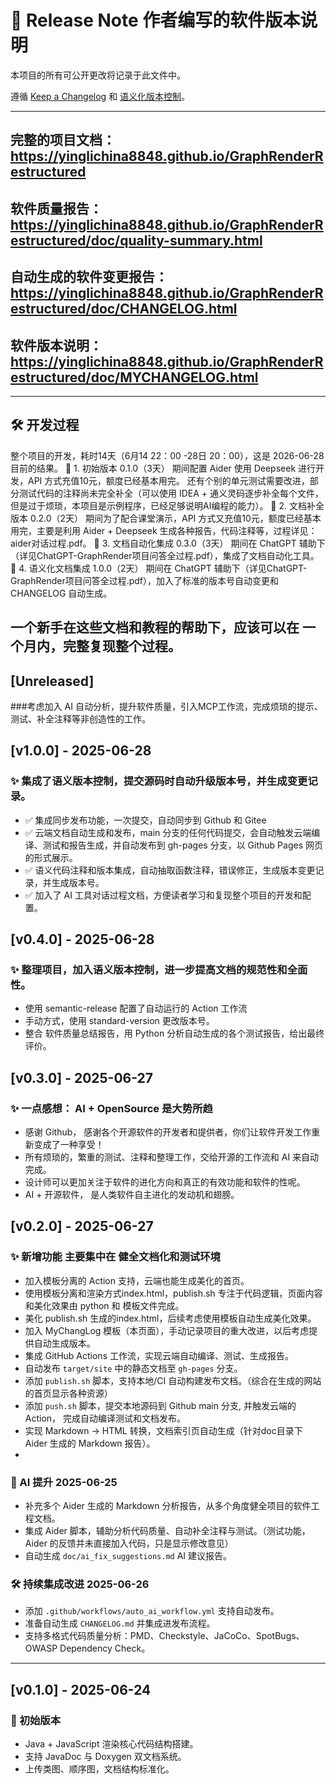 # 📘 Release Note 作者编写的软件版本说明

本项目的所有可公开更改将记录于此文件中。

遵循 [Keep a Changelog](https://keepachangelog.com/zh-CN/1.0.0/) 和 [语义化版本控制](https://semver.org/lang/zh-CN/)。

------------------------------------------------------------------------------------------------

## 完整的项目文档：https://yinglichina8848.github.io/GraphRenderRestructured

## 软件质量报告：https://yinglichina8848.github.io/GraphRenderRestructured/doc/quality-summary.html

## 自动生成的软件变更报告：https://yinglichina8848.github.io/GraphRenderRestructured/doc/CHANGELOG.html

## 软件版本说明：https://yinglichina8848.github.io/GraphRenderRestructured/doc/MYCHANGELOG.html


---

## 🛠 开发过程
整个项目的开发，耗时14天（6月14 22：00 -28日 20：00），这是 2026-06-28 目前的结果。
🎉 1. 初始版本 0.1.0（3天）
期间配置 Aider 使用 Deepseek 进行开发，API 方式充值10元，额度已经基本用完。
还有个别的单元测试需要改进，部分测试代码的注释尚未完全补全（可以使用 IDEA + 通义灵码逐步补全每个文件，但是过于烦琐，本项目是示例程序，已经足够说明AI编程的能力）。
🎉 2. 文档补全版本 0.2.0（2天）
期间为了配合课堂演示，API 方式又充值10元，额度已经基本用完，主要是利用 Aider + Deepseek 生成各种报告，代码注释等，过程详见：aider对话过程.pdf。
🎉 3. 文档自动化集成 0.3.0（3天）
期间在 ChatGPT 辅助下（详见ChatGPT-GraphRender项目问答全过程.pdf），集成了文档自动化工具。
🎉 4. 语义化文档集成 1.0.0（2天）
期间在 ChatGPT 辅助下（详见ChatGPT-GraphRender项目问答全过程.pdf），加入了标准的版本号自动变更和 CHANGELOG 自动生成。

一个新手在这些文档和教程的帮助下，应该可以在 一个月内，完整复现整个过程。
---


## [Unreleased]

###考虑加入 AI 自动分析，提升软件质量，引入MCP工作流，完成烦琐的提示、测试、补全注释等非创造性的工作。


## [v1.0.0] - 2025-06-28
### ✨ 集成了语义版本控制，提交源码时自动升级版本号，并生成变更记录。
- ✅ 集成同步发布功能，一次提交，自动同步到 Github 和 Gitee
- ✅ 云端文档自动生成和发布，main 分支的任何代码提交，会自动触发云端编译、测试和报告生成，并自动发布到 gh-pages 分支，以 Github Pages 网页的形式展示。
- ✅ 语义代码注释和版本集成，自动抽取函数注释，错误修正，生成版本变更记录，并生成版本号。
- ✅ 加入了 AI 工具对话过程文档，方便读者学习和复现整个项目的开发和配置。


## [v0.4.0] - 2025-06-28
### ✨ 整理项目，加入语义版本控制，进一步提高文档的规范性和全面性。
- 使用  semantic-release 配置了自动运行的 Action 工作流
- 手动方式，使用 standard-version 更改版本号。
- 整合 软件质量总结报告，用 Python 分析自动生成的各个测试报告，给出最终评价。

## [v0.3.0] - 2025-06-27
### ✨ 一点感想： AI + OpenSource 是大势所趋
- 感谢 Github， 感谢各个开源软件的开发者和提供者，你们让软件开发工作重新变成了一种享受！
- 所有烦琐的，繁重的测试、注释和整理工作，交给开源的工作流和 AI 来自动完成。
- 设计师可以更加关注于软件的进化方向和真正的有效功能和软件的性呢。
- AI + 开源软件， 是人类软件自主进化的发动机和翅膀。

## [v0.2.0] - 2025-06-27
### ✨ 新增功能 主要集中在 健全文档化和测试环境
- 加入模板分离的 Action 支持，云端也能生成美化的首页。
- 使用模板分离和渲染方式index.html，publish.sh 专注于代码逻辑，页面内容和美化效果由 python 和 模板文件完成。
- 美化 publish.sh 生成的index.html，后续考虑使用模板自动生成美化效果。 
- 加入 MyChangLog 模板（本页面），手动记录项目的重大改进，以后考虑提供自动生成版本。
- 集成 GitHub Actions 工作流，实现云端自动编译、测试、生成报告。
- 自动发布 `target/site` 中的静态文档至 `gh-pages` 分支。
- 添加 `publish.sh` 脚本，支持本地/CI 自动构建发布文档。（综合在生成的网站的首页显示各种资源）
- 添加 `push.sh` 脚本，提交本地源码到 Github main 分支, 并触发云端的 Action， 完成自动编译测试和文档发布。
- 实现 Markdown → HTML 转换，文档索引页自动生成（针对doc目录下 Aider 生成的 Markdown 报告）。
- 
### 🧠 AI 提升 2025-06-25
- 补充多个 Aider 生成的 Markdown 分析报告，从多个角度健全项目的软件工程文档。
- 集成 Aider 脚本，辅助分析代码质量、自动补全注释与测试。（测试功能，Aider 的反馈并未直接加入代码，只是显示修改意见）
- 自动生成 `doc/ai_fix_suggestions.md` AI 建议报告。

### 🛠 持续集成改进 2025-06-26
- 添加 `.github/workflows/auto_ai_workflow.yml` 支持自动发布。
- 准备自动生成 `CHANGELOG.md` 并集成进发布流程。
- 支持多格式代码质量分析：PMD、Checkstyle、JaCoCo、SpotBugs、OWASP Dependency Check。

---

## [v0.1.0] - 2025-06-24

### 🎉 初始版本
- Java + JavaScript 渲染核心代码结构搭建。
- 支持 JavaDoc 与 Doxygen 双文档系统。
- 上传类图、顺序图，文档结构标准化。

